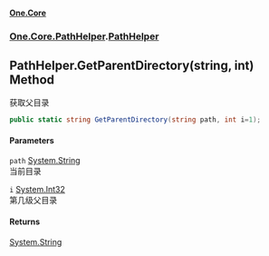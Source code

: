 #### [One.Core](index.md 'index')
### [One.Core.PathHelper](One_Core_PathHelper.md 'One.Core.PathHelper').[PathHelper](One_Core_PathHelper_PathHelper.md 'One.Core.PathHelper.PathHelper')
## PathHelper.GetParentDirectory(string, int) Method
获取父目录  
```csharp
public static string GetParentDirectory(string path, int i=1);
```
#### Parameters
<a name='One_Core_PathHelper_PathHelper_GetParentDirectory(string_int)_path'></a>
`path` [System.String](https://docs.microsoft.com/en-us/dotnet/api/System.String 'System.String')  
当前目录
  
<a name='One_Core_PathHelper_PathHelper_GetParentDirectory(string_int)_i'></a>
`i` [System.Int32](https://docs.microsoft.com/en-us/dotnet/api/System.Int32 'System.Int32')  
第几级父目录
  
#### Returns
[System.String](https://docs.microsoft.com/en-us/dotnet/api/System.String 'System.String')  
